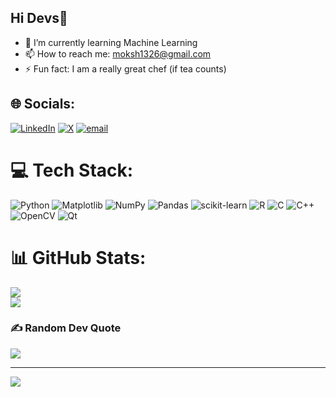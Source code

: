 ## Hi Devs👋

<!--
**moksh-m9u/moksh-m9u** is a ✨ _special_ ✨ repository because its `README.md` (this file) appears on your GitHub profile.

Here are some ideas to get you started:


-->
- 🌱 I’m currently learning Machine Learning
- 📫 How to reach me: moksh1326@gmail.com
- ⚡ Fun fact: I am a really great chef (if tea counts)

## 🌐 Socials:
[![LinkedIn](https://img.shields.io/badge/LinkedIn-%230077B5.svg?logo=linkedin&logoColor=white)](https://linkedin.com/in/moksh-937186314) [![X](https://img.shields.io/badge/X-black.svg?logo=X&logoColor=white)](https://x.com/moksh1326) [![email](https://img.shields.io/badge/Email-D14836?logo=gmail&logoColor=white)](mailto:moksh1326@gmail.com) 

# 💻 Tech Stack:
![Python](https://img.shields.io/badge/python-3670A0?style=flat&logo=python&logoColor=ffdd54) ![Matplotlib](https://img.shields.io/badge/Matplotlib-%23ffffff.svg?style=flat&logo=Matplotlib&logoColor=black) ![NumPy](https://img.shields.io/badge/numpy-%23013243.svg?style=flat&logo=numpy&logoColor=white) ![Pandas](https://img.shields.io/badge/pandas-%23150458.svg?style=flat&logo=pandas&logoColor=white) ![scikit-learn](https://img.shields.io/badge/scikit--learn-%23F7931E.svg?style=flat&logo=scikit-learn&logoColor=white) ![R](https://img.shields.io/badge/r-%23276DC3.svg?style=flat&logo=r&logoColor=white) ![C](https://img.shields.io/badge/c-%2300599C.svg?style=flat&logo=c&logoColor=white) ![C++](https://img.shields.io/badge/c++-%2300599C.svg?style=flat&logo=c%2B%2B&logoColor=white) ![OpenCV](https://img.shields.io/badge/opencv-%23white.svg?style=flat&logo=opencv&logoColor=white) ![Qt](https://img.shields.io/badge/Qt-%23217346.svg?style=flat&logo=Qt&logoColor=white)
# 📊 GitHub Stats:

![](https://nirzak-streak-stats.vercel.app/?user=moksh-m9u&theme=dark&hide_border=false)<br/>
![](https://github-readme-stats.vercel.app/api/top-langs/?username=moksh-m9u&theme=dark&hide_border=false&include_all_commits=true&count_private=true&layout=compact)


### ✍️ Random Dev Quote
![](https://quotes-github-readme.vercel.app/api?type=horizontal&theme=radical)

---
[![](https://visitcount.itsvg.in/api?id=moksh-m9u&icon=3&color=0)](https://visitcount.itsvg.in)

<!-- Proudly created with GPRM ( https://gprm.itsvg.in ) -->
